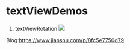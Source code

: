 # textViewDemos
1. textViewRotation
![](https://upload-images.jianshu.io/upload_images/6169789-a6ad5e0e1e1032d5?imageMogr2/auto-orient/strip%7CimageView2/2/w/1240)

Blog:https://www.jianshu.com/p/8fc5e7750d79
